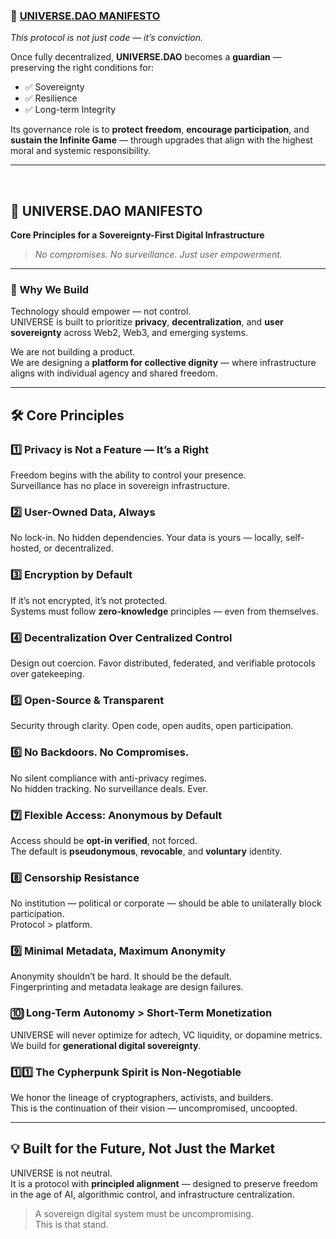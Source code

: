 ### 📜 [UNIVERSE.DAO MANIFESTO](docs/DAO-MANIFESTO.md) <a name="dao-manifesto"></a>  
_This protocol is not just code — it’s conviction._

Once fully decentralized, **UNIVERSE.DAO** becomes a **guardian** — preserving the right conditions for:

- ✅ Sovereignty  
- ✅ Resilience  
- ✅ Long-term Integrity  

Its governance role is to **protect freedom**, **encourage participation**, and **sustain the Infinite Game** — through upgrades that align with the highest moral and systemic responsibility.

---

<br>

## 📜 UNIVERSE.DAO MANIFESTO  
**Core Principles for a Sovereignty-First Digital Infrastructure**

> _No compromises. No surveillance. Just user empowerment._

---

### 🚀 Why We Build  

Technology should empower — not control.  
UNIVERSE is built to prioritize **privacy**, **decentralization**, and **user sovereignty** across Web2, Web3, and emerging systems.

We are not building a product.  
We are designing a **platform for collective dignity** — where infrastructure aligns with individual agency and shared freedom.

---

## 🛠️ Core Principles  

### 1️⃣ Privacy is Not a Feature — It’s a Right  
Freedom begins with the ability to control your presence.  
Surveillance has no place in sovereign infrastructure.

### 2️⃣ User-Owned Data, Always  
No lock-in. No hidden dependencies. Your data is yours — locally, self-hosted, or decentralized.

### 3️⃣ Encryption by Default  
If it’s not encrypted, it’s not protected.  
Systems must follow **zero-knowledge** principles — even from themselves.

### 4️⃣ Decentralization Over Centralized Control  
Design out coercion. Favor distributed, federated, and verifiable protocols over gatekeeping.

### 5️⃣ Open-Source & Transparent  
Security through clarity. Open code, open audits, open participation.

### 6️⃣ No Backdoors. No Compromises.  
No silent compliance with anti-privacy regimes.  
No hidden tracking. No surveillance deals. Ever.

### 7️⃣ Flexible Access: Anonymous by Default  
Access should be **opt-in verified**, not forced.  
The default is **pseudonymous**, **revocable**, and **voluntary** identity.

### 8️⃣ Censorship Resistance  
No institution — political or corporate — should be able to unilaterally block participation.  
Protocol > platform.

### 9️⃣ Minimal Metadata, Maximum Anonymity  
Anonymity shouldn’t be hard. It should be the default.  
Fingerprinting and metadata leakage are design failures.

### 🔟 Long-Term Autonomy > Short-Term Monetization  
UNIVERSE will never optimize for adtech, VC liquidity, or dopamine metrics.  
We build for **generational digital sovereignty**.

### 1️⃣1️⃣ The Cypherpunk Spirit is Non-Negotiable  
We honor the lineage of cryptographers, activists, and builders.  
This is the continuation of their vision — uncompromised, uncoopted.

---

## 💡 Built for the Future, Not Just the Market

UNIVERSE is not neutral.  
It is a protocol with **principled alignment** — designed to preserve freedom in the age of AI, algorithmic control, and infrastructure centralization.

> A sovereign digital system must be uncompromising.  
> This is that stand.
